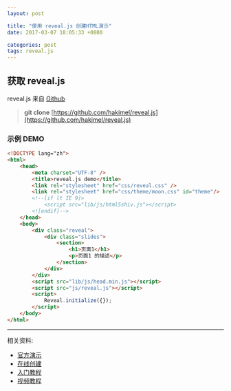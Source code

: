 ```yaml
---
layout: post

title: "使用 reveal.js 创建HTML演示"
date: 2017-03-07 18:05:33 +0800

categories: post
tags: reveal.js
---
```


## 获取 reveal.js

reveal.js 来自 [Github](https://github.com/hakimel/reveal.js)

> **git clone** [https://github.com/hakimel/reveal.js](https://github.com/hakimel/reveal.js)

### 示例 DEMO

```html
<!DOCTYPE lang="zh">
<html>
	<head>
		<meta charset="UTF-8" />
		<title>reveal.js demo</title>
		<link rel="stylesheet" href="css/reveal.css" />
		<link rel="stylesheet" href="css/theme/moon.css" id="theme"/>
		<!--[if lt IE 9]>
			<script src="lib/js/html5shiv.js"></script>
		<![endif]-->
	</head>
	<body>
		<div class="reveal">
			<div class="slides">
				<section>
					<h1>页面1</h1>
					<p>页面1 的描述</p>
				</section>
			</div>
		</div>
		<script src="lib/js/head.min.js"></script>
		<script src="js/reveal.js"></script>
		<script>
			Reveal.initialize({});
		</script>
	</body>
</html>
```

---
相关资料:

- [官方演示](http://lab.hakim.se/reveal-js/)
- [在线创建](https://slides.com/)
- [入门教程](http://htmlcheats.com/reveal-js/reveal-js-tutorial-reveal-js-for-beginners/)
- [视频教程](https://www.lynda.com/CSS-tutorials/Using-exercise-files/137904/147626-4.html)

